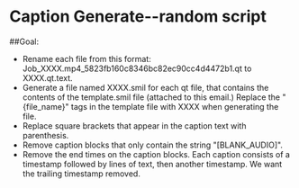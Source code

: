 # Caption Generate--random script 

##Goal: 
- Rename each file from this format: Job_XXXX.mp4_5823fb160c8346bc82ec90cc4d4472b1.qt to XXXX.qt.text.
- Generate a file named XXXX.smil for each qt file, that contains the contents of the template.smil file (attached to this email.) Replace the "{file_name}" tags in the template file with XXXX when generating the file.
- Replace square brackets that appear in the caption text with parenthesis. 
- Remove caption blocks that only contain the string "[BLANK_AUDIO]".
- Remove the end times on the caption blocks. Each caption consists of a timestamp followed by lines of text, then another timestamp. We want the trailing timestamp removed.
